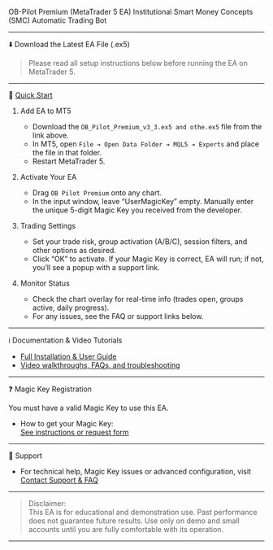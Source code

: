  OB-Pilot Premium (MetaTrader 5 EA)
Institutional Smart Money Concepts (SMC) Automatic Trading Bot

---

 ⬇️ Download the Latest EA File (.ex5)

> Please read all setup instructions below before running the EA on MetaTrader 5.

---

 🚀 [Quick Start](https://ugc.production.linktr.ee/6aeca685-e619-40c4-9553-f8f36093a8ed_OB-Pilot-Premium-Installation-Guide.pdf)

1. Add EA to MT5
   - Download the `OB_Pilot_Premium_v3_3.ex5 and othe.ex5` file from the link above.
   - In MT5, open `File ➔ Open Data Folder ➔ MQL5 ➔ Experts` and place the file in that folder.
   - Restart MetaTrader 5.

2. Activate Your EA
   - Drag `OB Pilot Premium` onto any chart.
   - In the input window, leave “UserMagicKey” empty. Manually enter the unique 5-digit Magic Key you received from the developer.
   

3. Trading Settings
   - Set your trade risk, group activation (A/B/C), session filters, and other options as desired.
   - Click “OK” to activate. If your Magic Key is correct, EA will run; if not, you’ll see a popup with a support link.

4. Monitor Status
   - Check the chart overlay for real-time info (trades open, groups active, daily progress).
   - For any issues, see the FAQ or support links below.

---

 ℹ️ Documentation & Video Tutorials

- [Full Installation & User Guide](https://linktr.ee/OBPilot)  
- [Video walkthroughs, FAQs, and troubleshooting](https://linktr.ee/OBPilot)

---

 ❓ Magic Key Registration

You must have a valid Magic Key to use this EA.  
- How to get your Magic Key:  
  [See instructions or request form](https://linktr.ee/OBPilot)

---

 💬 Support

- For technical help, Magic Key issues or advanced configuration, visit  
  [Contact Support & FAQ](https://t.me/+sgWO62hNrIY3Y2E1)

---

> Disclaimer:  
> This EA is for educational and demonstration use. Past performance does not guarantee future results. Use only on demo and small accounts until you are fully comfortable with its operation.

---

